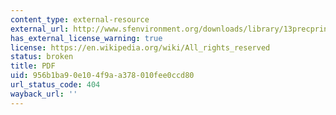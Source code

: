 ```yaml
---
content_type: external-resource
external_url: http://www.sfenvironment.org/downloads/library/13precprinwhitepaper.pdf
has_external_license_warning: true
license: https://en.wikipedia.org/wiki/All_rights_reserved
status: broken
title: PDF
uid: 956b1ba9-0e10-4f9a-a378-010fee0ccd80
url_status_code: 404
wayback_url: ''
---
```

